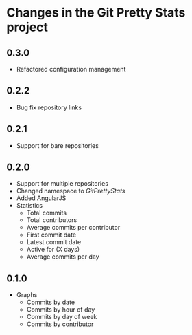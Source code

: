 # Changes in the Git Pretty Stats project

## 0.3.0
* Refactored configuration management

## 0.2.2
* Bug fix repository links

## 0.2.1
* Support for bare repositories

## 0.2.0
* Support for multiple repositories
* Changed namespace to *GitPrettyStats*
* Added AngularJS
* Statistics
  - Total commits
  - Total contributors
  - Average commits per contributor
  - First commit date
  - Latest commit date
  - Active for (X days)
  - Average commits per day

## 0.1.0
* Graphs
  - Commits by date
  - Commits by hour of day
  - Commits by day of week
  - Commits by contributor

